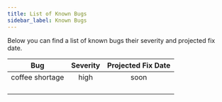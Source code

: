 ```yaml
---
title: List of Known Bugs
sidebar_label: Known Bugs
---
```


Below you can find a list of known bugs their severity and projected fix date.


|       Bug       | Severity | Projected Fix Date |
|:---------------:|:--------:|:------------------:|
| coffee shortage |   high   |        soon        |
|                 |          |                    |
|                 |          |                    |
|                 |          |                    |
|                 |          |                    |
